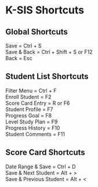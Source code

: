 # K-SIS Shortcuts

## Global Shortcuts
Save = Ctrl + S  
Save & Back = Ctrl + Shift + S or F12  
Back = Esc  

## Student List Shortcuts
Filter Menu = Ctrl + F  
Enroll Student = F2  
Score Card Entry = R or F6  
Student Profile = F7  
Progress Goal = F8  
Level Study Plan = F9  
Progress History = F10  
Student Comments = F11  

## Score Card Shortcuts
Date Range & Save = Ctrl + D  
Save & Next Student = Alt + >  
Save & Previous Student = Alt + <  
